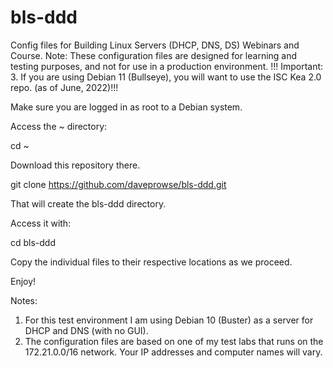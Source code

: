 # bls-ddd
Config files for Building Linux Servers (DHCP, DNS, DS) Webinars and Course.
Note: These configuration files are designed for learning and testing purposes, and not for use in a production environment.
!!! Important: 3. If you are using Debian 11 (Bullseye), you will want to use the ISC Kea 2.0 repo. (as of June, 2022)!!!

Make sure you are logged in as root to a Debian system.

Access the  ~ directory:

cd ~

Download this repository there. 

git clone https://github.com/daveprowse/bls-ddd.git

That will create the bls-ddd directory. 

Access it with: 

cd bls-ddd

Copy the individual files to their respective locations as we proceed. 

Enjoy!

Notes: 
1. For this test environment I am using Debian 10 (Buster) as a server for DHCP and DNS (with no GUI).
2. The configuration files are based on one of my test labs that runs on the 172.21.0.0/16 network. Your IP addresses and computer names will vary.
